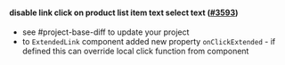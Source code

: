 #### disable link click on product list item text select text ([#3593](https://github.com/shopsys/shopsys/pull/3593))

-   see #project-base-diff to update your project
-   to `ExtendedLink` component added new property `onClickExtended` - if defined this can override local click function from component
